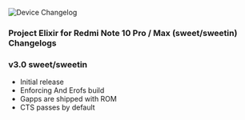 ![Device Changelog](https://i.imgur.com/C0Wcdr5.png)

### Project Elixir for Redmi Note 10 Pro / Max (sweet/sweetin) Changelogs

### v3.0 sweet/sweetin

- Initial release
- Enforcing And Erofs build
- Gapps are shipped with ROM
- CTS passes by default
